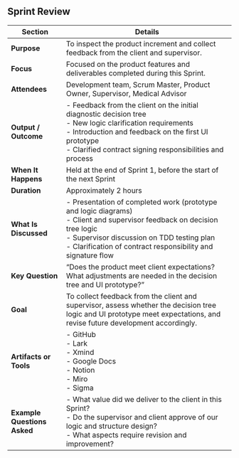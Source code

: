 ## Sprint Review

| **Section**             | **Details** |
|-------------------------|-------------|
| **Purpose**             | To inspect the product increment and collect feedback from the client and supervisor. |
| **Focus**               | Focused on the product features and deliverables completed during this Sprint. |
| **Attendees**           | Development team, Scrum Master, Product Owner, Supervisor, Medical Advisor |
| **Output / Outcome**    | - Feedback from the client on the initial diagnostic decision tree  <br> - New logic clarification requirements  <br> - Introduction and feedback on the first UI prototype  <br> - Clarified contract signing responsibilities and process |
| **When It Happens**     | Held at the end of Sprint 1, before the start of the next Sprint |
| **Duration**            | Approximately 2 hours |
| **What Is Discussed**   | - Presentation of completed work (prototype and logic diagrams)  <br> - Client and supervisor feedback on decision tree logic  <br> - Supervisor discussion on TDD testing plan  <br> - Clarification of contract responsibility and signature flow |
| **Key Question**        | “Does the product meet client expectations? What adjustments are needed in the decision tree and UI prototype?” |
| **Goal**                | To collect feedback from the client and supervisor, assess whether the decision tree logic and UI prototype meet expectations, and revise future development accordingly. |
| **Artifacts or Tools**  | - GitHub  <br> - Lark  <br> - Xmind  <br> - Google Docs  <br> - Notion  <br> - Miro  <br> - Sigma |
| **Example Questions Asked** | - What value did we deliver to the client in this Sprint?  <br> - Do the supervisor and client approve of our logic and structure design?  <br> - What aspects require revision and improvement? |
